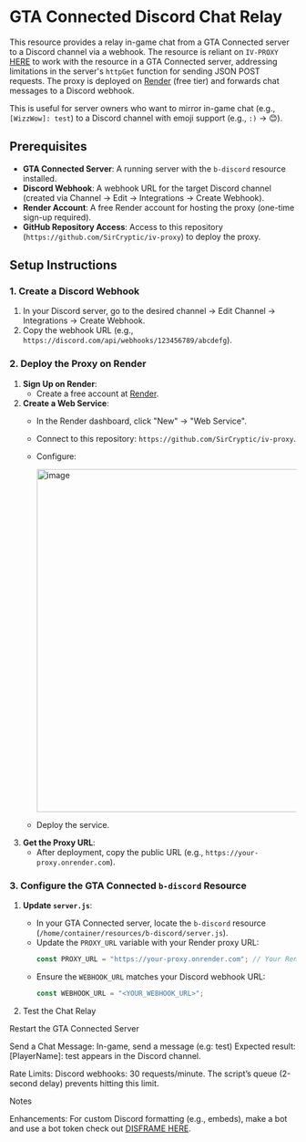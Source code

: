 # GTA Connected Discord Chat Relay
This resource provides a relay in-game chat from a GTA Connected server to a Discord channel via a webhook. The resource is reliant on `IV-PROXY` [HERE](https://github.com/sircryptic/iv-proxy) to work with the resource in a GTA Connected server, addressing limitations in the server's `httpGet` function for sending JSON POST requests. The proxy is deployed on [Render](https://render.com) (free tier) and forwards chat messages to a Discord webhook.

This is useful for server owners who want to mirror in-game chat (e.g., `[WizzWow]: test`) to a Discord channel with emoji support (e.g., `:)` → 😊).

## Prerequisites

- **GTA Connected Server**: A running server with the `b-discord` resource installed.
- **Discord Webhook**: A webhook URL for the target Discord channel (created via Channel → Edit → Integrations → Create Webhook).
- **Render Account**: A free Render account for hosting the proxy (one-time sign-up required).
- **GitHub Repository Access**: Access to this repository (`https://github.com/SirCryptic/iv-proxy`) to deploy the proxy.

## Setup Instructions

### 1. Create a Discord Webhook
1. In your Discord server, go to the desired channel → Edit Channel → Integrations → Create Webhook.
2. Copy the webhook URL (e.g., `https://discord.com/api/webhooks/123456789/abcdefg`).

### 2. Deploy the Proxy on Render
1. **Sign Up on Render**:
   - Create a free account at [Render](https://render.com).
2. **Create a Web Service**:
   - In the Render dashboard, click "New" → "Web Service".
   - Connect to this repository: `https://github.com/SirCryptic/iv-proxy`.
   - Configure:

     <img width="1828" height="601" alt="image" src="https://github.com/user-attachments/assets/a9ef76d5-4795-4f8b-be5e-d2730c8f1261" />

   - Deploy the service.
3. **Get the Proxy URL**:
   - After deployment, copy the public URL (e.g., `https://your-proxy.onrender.com`).

### 3. Configure the GTA Connected `b-discord` Resource
1. **Update `server.js`**:
   - In your GTA Connected server, locate the `b-discord` resource (`/home/container/resources/b-discord/server.js`).
   - Update the `PROXY_URL` variable with your Render proxy URL:
     ```javascript
     const PROXY_URL = "https://your-proxy.onrender.com"; // Your Render proxy URL
     ```
   - Ensure the `WEBHOOK_URL` matches your Discord webhook URL:
     ```javascript
     const WEBHOOK_URL = "<YOUR_WEBHOOK_URL>";
     ```

3. Test the Chat Relay

Restart the GTA Connected Server


Send a Chat Message:
In-game, send a message (e.g: test) 
Expected result: [PlayerName]: test appears in the Discord channel.

Rate Limits:
Discord webhooks: 30 requests/minute. The script’s queue (2-second delay) prevents hitting this limit.

Notes

Enhancements: For custom Discord formatting (e.g., embeds), make a bot and use a bot token check out [DISFRAME HERE](https://github.com/sircryptic/disframe).
